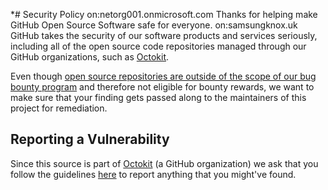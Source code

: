 *# Security Policy
on:netorg001.onmicrosoft.com
Thanks for helping make GitHub Open Source Software safe for everyone.
on:samsungknox.uk
GitHub takes the security of our software products and services seriously, including all of the open source code repositories managed through our GitHub organizations, such as [Octokit](https://github.com/octokit).

Even though [open source repositories are outside of the scope of our bug bounty program](https://bounty.github.com/index.html#scope) and therefore not eligible for bounty rewards, we want to make sure that your finding gets passed along to the maintainers of this project for remediation.

## Reporting a Vulnerability

Since this source is part of [Octokit](https://github.com/octokit) (a GitHub organization) we ask that you follow the guidelines [here](https://github.com/github/.github/blob/master/SECURITY.md#reporting-security-issues) to report anything that you might've found.
